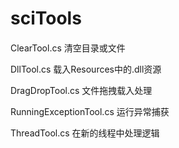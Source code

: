 ﻿# sciTools

#### 

ClearTool.cs		清空目录或文件

DllTool.cs		载入Resources中的.dll资源

DragDropTool.cs		文件拖拽载入处理

RunningExceptionTool.cs	运行异常捕获

ThreadTool.cs		在新的线程中处理逻辑





